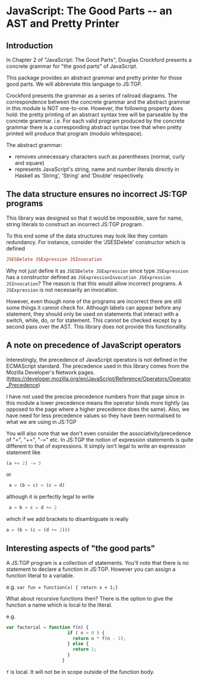 # JavaScript: The Good Parts -- an AST and Pretty Printer

## Introduction

In Chapter 2 of "JavaScript: The Good Parts", Douglas Crockford presents a
concrete grammar for "the good parts" of JavaScript.

This package provides an abstract grammar and pretty printer for those good parts. We will abbreviate this language to JS:TGP.

Crockford presents the grammar as a series of railroad diagrams.
The correspondence between the concrete grammar and the abstract grammar
in this module is NOT one-to-one. However, the following property does hold: the
pretty printing of an abstract syntax tree will be parseable by the concrete grammar. i.e.
For each valid program produced by the concrete grammar there is a corresponding
abstract syntax tree that when pretty printed will produce that program (modulo whitespace).

The abstract grammar:
  * removes unnecessary characters such as parentheses (normal, curly and square)
  * represents JavaScript's string, name and number literals directly in Haskell as
    'String', 'String' and 'Double' respectively.

## The data structure ensures no incorrect JS:TGP programs

This library was designed so that it would be impossible, save for name, string literals
to construct an incorrect JS:TGP program.

To this end some of the data structures may look like they contain redundancy.
For instance, consider the 'JSESDelete' constructor which is defined

```haskell
JSESDelete JSExpression JSInvocation
```

Why not just define it as `JSESDelete JSExpression` since type `JSExpression`
has a constructor defined as `JSExpressionInvocation JSExpression JSInvocation`?
The reason is that this would allow incorrect programs. A `JSExpression` is
not necessarily an invocation.

However, even though none of the programs are incorrect there are still some things
it cannot check for. Although labels can appear before any statement, they should
only be used on statements that interact with a switch, while, do, or for statement.
This cannot be checked except by a second pass over the AST. This library does not
provide this functionality.

## A note on precedence of JavaScript operators

Interestingly, the precedence of JavaScript operators is
not defined in the ECMAScript standard. The precedence used in this library comes from
the Mozilla Developer's Network pages.
(https://developer.mozilla.org/en/JavaScript/Reference/Operators/Operator_Precedence)

I have not used the precise precedence numbers from that page since in this module
a lower precedence means the operator binds more tightly (as opposed to the page where
a higher precedence does the same). Also, we have need for less precedence values so they
have been normalised to what we are using in JS:TGP

You will also note that we don't even consider the associativity/precedence of
"=", "+=", "-=" etc. In JS:TGP the notion of expression statements is quite different
to that of expressions. It simply isn't legal to write an expression statement like

```javascript
(a += 2) -= 3
```

or

```javascript
 a = (b = c) = (c = d)
```

although it is perfectly legal to write

```javascript
 a = b = c = d += 2
```
which if we add brackets to disambiguate is really

```javascript
a = (b = (c = (d += 2)))
```

## Interesting aspects of "the good parts"

A JS:TGP program is a collection of statements. You'll note that there is no
statement to declare a function in JS:TGP. However you can assign a function literal
to a variable.

e.g. ```var fun = function(x) { return x + 1;}```

What about recursive functions then? There is the option to give the function a name which is
local to the literal.

e.g. 

```javascript
var factorial = function f(n) {
                       if ( n > 0 ) {
                         return n * f(n - 1);
                       } else {
                         return 1;
                       }
                     }
```

`f` is local. It will not be in scope outside of the function body.